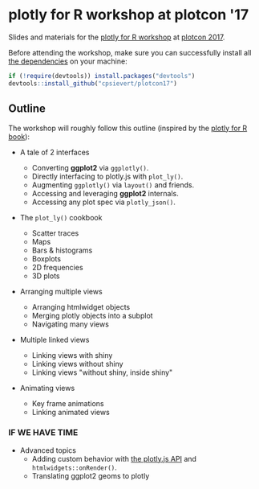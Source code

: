 # plotly for R workshop at plotcon '17

Slides and materials for the [plotly for R workshop](https://plotcon.plot.ly/workshops) at [plotcon 2017](https://plotcon.plot.ly/).

Before attending the workshop, make sure you can successfully install all [the dependencies](https://github.com/cpsievert/plotcon17/blob/master/DESCRIPTION) on your machine:

```r
if (!require(devtools)) install.packages("devtools")
devtools::install_github("cpsievert/plotcon17")
```

## Outline

The workshop will roughly follow this outline (inspired by the [plotly for R book](https://cpsievert.github.io/plotly_book/)):

* A tale of 2 interfaces
    * Converting **ggplot2** via `ggplotly()`.
    * Directly interfacing to plotly.js with `plot_ly()`.
    * Augmenting `ggplotly()` via `layout()` and friends.
    * Accessing and leveraging **ggplot2** internals.
    * Accessing any plot spec via `plotly_json()`.
  
* The `plot_ly()` cookbook
    * Scatter traces
    * Maps
    * Bars & histograms
    * Boxplots
    * 2D frequencies
    * 3D plots

* Arranging multiple views
    * Arranging htmlwidget objects
    * Merging plotly objects into a subplot
    * Navigating many views
  
* Multiple linked views
    * Linking views with shiny
    * Linking views without shiny
    * Linking views "without shiny, inside shiny"

* Animating views
    * Key frame animations
    * Linking animated views
  
### IF WE HAVE TIME
  
* Advanced topics
    * Adding custom behavior with [the plotly.js API](https://plot.ly/javascript/plotlyjs-function-reference) and `htmlwidgets::onRender()`.
    * Translating ggplot2 geoms to plotly
  
